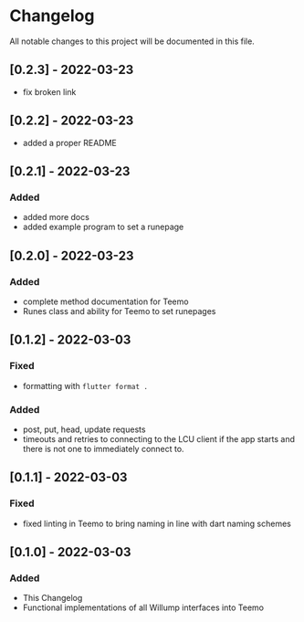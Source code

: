 # Changelog
All notable changes to this project will be documented in this file.

## [0.2.3] - 2022-03-23
- fix broken link

## [0.2.2] - 2022-03-23
- added a proper README

## [0.2.1] - 2022-03-23
### Added
- added more docs
- added example program to set a runepage

## [0.2.0] - 2022-03-23
### Added
- complete method documentation for Teemo
- Runes class and ability for Teemo to set runepages

## [0.1.2] - 2022-03-03
### Fixed
- formatting with `flutter format .`

### Added
- post, put, head, update requests
- timeouts and retries to connecting to the LCU client if the app starts and there is not one to immediately connect to.

## [0.1.1] - 2022-03-03
### Fixed
- fixed linting in Teemo to bring naming in line with dart naming schemes

## [0.1.0] - 2022-03-03
### Added
- This Changelog
- Functional implementations of all Willump interfaces into Teemo
